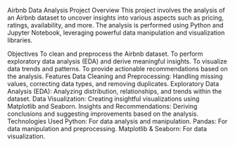 Airbnb Data Analysis Project
Overview
This project involves the analysis of an Airbnb dataset to uncover insights into various aspects such as pricing, ratings, availability, and more. The analysis is performed using Python and Jupyter Notebook, leveraging powerful data manipulation and visualization libraries.

Objectives
To clean and preprocess the Airbnb dataset.
To perform exploratory data analysis (EDA) and derive meaningful insights.
To visualize data trends and patterns.
To provide actionable recommendations based on the analysis.
Features
Data Cleaning and Preprocessing: Handling missing values, correcting data types, and removing duplicates.
Exploratory Data Analysis (EDA): Analyzing distribution, relationships, and trends within the dataset.
Data Visualization: Creating insightful visualizations using Matplotlib and Seaborn.
Insights and Recommendations: Deriving conclusions and suggesting improvements based on the analysis.
Technologies Used
Python: For data analysis and manipulation.
Pandas: For data manipulation and preprocessing.
Matplotlib & Seaborn: For data visualization.
